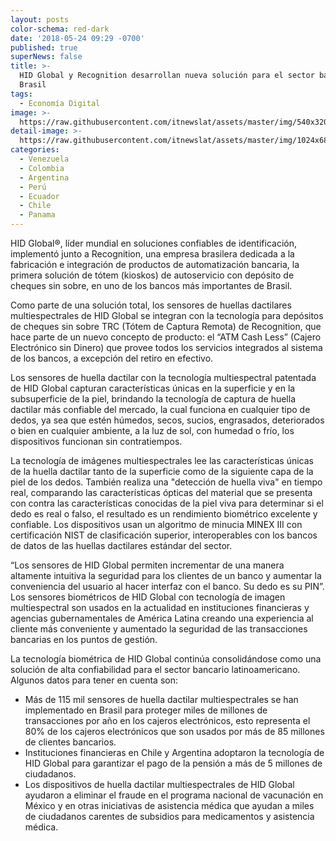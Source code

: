 ```yaml
---
layout: posts
color-schema: red-dark
date: '2018-05-24 09:29 -0700'
published: true
superNews: false
title: >-
  HID Global y Recognition desarrollan nueva solución para el sector bancario en
  Brasil 
tags:
  - Economía Digital
image: >-
  https://raw.githubusercontent.com/itnewslat/assets/master/img/540x320/HID-p.jpg
detail-image: >-
  https://raw.githubusercontent.com/itnewslat/assets/master/img/1024x680/HID-g.jpg
categories:
  - Venezuela
  - Colombia
  - Argentina
  - Perú
  - Ecuador
  - Chile
  - Panama
---
```

HID Global®,  líder mundial en soluciones confiables de identificación, implementó junto a Recognition, una empresa brasilera dedicada a la fabricación e integración de productos de automatización bancaria,  la primera solución de tótem (kioskos) de autoservicio con depósito de cheques sin sobre, en uno de los bancos más importantes de Brasil.

Como parte de una solución total, los sensores de huellas dactilares multiespectrales de HID Global se integran con la tecnología para depósitos de cheques sin sobre TRC (Tótem de Captura Remota) de Recognition, que hace parte de un nuevo concepto de producto: el “ATM Cash Less” (Cajero Electrónico sin Dinero) que provee todos los servicios integrados al sistema de los bancos, a excepción del retiro en efectivo.

Los sensores de huella dactilar con la tecnología multiespectral patentada de HID Global capturan características únicas en la superficie y en la subsuperficie de la piel, brindando la tecnología de captura de huella dactilar más confiable del mercado, la cual funciona en cualquier tipo de dedos, ya sea que estén húmedos, secos, sucios, engrasados, deteriorados o bien en cualquier ambiente, a la luz de sol, con humedad o frío, los dispositivos funcionan sin contratiempos. 

La tecnología de imágenes multiespectrales lee las características únicas de la huella dactilar tanto de la superficie como de la siguiente capa de la piel de los dedos. También realiza una "detección de huella viva" en tiempo real, comparando las características ópticas del material que se presenta con contra las características conocidas de la piel viva para determinar si el dedo es real o falso, el resultado es un rendimiento biométrico excelente y confiable. Los dispositivos usan un algoritmo de minucia MINEX III con certificación NIST de clasificación superior, interoperables con los bancos de datos de las huellas dactilares estándar del sector.

“Los sensores de HID Global permiten incrementar de una manera altamente intuitiva la seguridad para los clientes de un banco y aumentar la conveniencia del usuario al hacer interfaz con el banco. Su dedo es su PIN”. Los sensores biométricos de HID Global con tecnología de imagen multiespectral son usados en la actualidad en instituciones financieras y agencias gubernamentales de América Latina creando una experiencia al cliente más conveniente y aumentado la seguridad de las transacciones bancarias en los puntos de gestión.

La tecnología biométrica de HID Global continúa consolidándose como una solución de alta confiabilidad para el sector bancario latinoamericano. Algunos datos para tener en cuenta son:

- Más de 115 mil sensores de huella dactilar multiespectrales se han implementado en Brasil para proteger miles de millones de transacciones por año en los cajeros electrónicos, esto representa el 80% de los cajeros electrónicos que son usados por más de 85 millones de clientes bancarios. 
- Instituciones financieras en Chile y Argentina adoptaron la tecnología de HID Global para garantizar el pago de la pensión a más de 5 millones de ciudadanos. 
- Los dispositivos de huella dactilar multiespectrales de HID Global ayudaron a eliminar el fraude en el programa nacional de vacunación en México y en otras iniciativas de asistencia médica que ayudan a miles de ciudadanos carentes de subsidios para medicamentos y asistencia médica.
  

